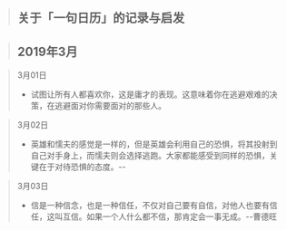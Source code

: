 > 关于「一句日历」的记录与启发
> -

> 

> 2019年3月
> -

> 3月01日
> - 试图让所有人都喜欢你，这是庸才的表现。这意味着你在逃避艰难的决策，在逃避面对你需要面对的那些人。


> 3月02日
> - 英雄和懦夫的感觉是一样的，但是英雄会利用自己的恐惧，将其投射到自己对手身上，而懦夫则会选择逃跑。大家都能感受到同样的恐惧，关键在于对待恐惧的态度。--

> 3月03日
> - 信是一种信念，也是一种信任，不仅对自己要有自信，对他人也要有信任，这叫互信。如果一个人什么都不信，那肯定会一事无成。--曹德旺
